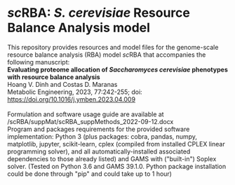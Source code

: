 # *sc*RBA: *S. cerevisiae* Resource Balance Analysis model
This repository provides resources and model files for the genome-scale resource balance analysis (RBA) model *sc*RBA that accompanies the following manuscript:<br>
**Evaluating proteome allocation of *Saccharomyces cerevisiae* phenotypes with resource balance analysis**<br>
Hoang V. Dinh and Costas D. Maranas<br>
Metabolic Engineering, 2023, 77:242-255; doi: https://doi.org/10.1016/j.ymben.2023.04.009<br>
<br>
Formulation and software usage guide are available at /scRBA/suppMat/scRBA_suppMethods_2022-09-12.docx<br>
Program and packages requirements for the provided software implementation: Python 3 (plus packages: cobra, pandas, numpy, matplotlib, jupyter, scikit-learn, cplex (compiled from installed CPLEX linear programming solver), and all automatically-installed associated dependencies to those already listed) and GAMS with ("built-in") Soplex solver. (Tested on Python 3.6 and GAMS 39.1.0. Python package installation could be done through "pip" and could take up to 1 hour)

